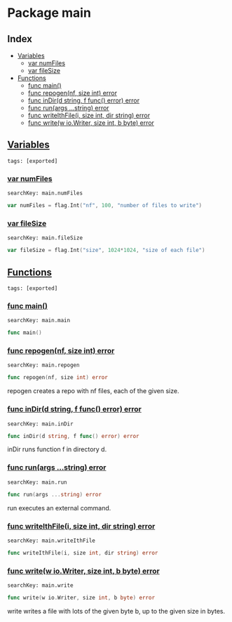 # Package main

## Index

* [Variables](#var)
    * [var numFiles](#numFiles)
    * [var fileSize](#fileSize)
* [Functions](#func)
    * [func main()](#main)
    * [func repogen(nf, size int) error](#repogen)
    * [func inDir(d string, f func() error) error](#inDir)
    * [func run(args ...string) error](#run)
    * [func writeIthFile(i, size int, dir string) error](#writeIthFile)
    * [func write(w io.Writer, size int, b byte) error](#write)


## <a id="var" href="#var">Variables</a>

```
tags: [exported]
```

### <a id="numFiles" href="#numFiles">var numFiles</a>

```
searchKey: main.numFiles
```

```Go
var numFiles = flag.Int("nf", 100, "number of files to write")
```

### <a id="fileSize" href="#fileSize">var fileSize</a>

```
searchKey: main.fileSize
```

```Go
var fileSize = flag.Int("size", 1024*1024, "size of each file")
```

## <a id="func" href="#func">Functions</a>

```
tags: [exported]
```

### <a id="main" href="#main">func main()</a>

```
searchKey: main.main
```

```Go
func main()
```

### <a id="repogen" href="#repogen">func repogen(nf, size int) error</a>

```
searchKey: main.repogen
```

```Go
func repogen(nf, size int) error
```

repogen creates a repo with nf files, each of the given size. 

### <a id="inDir" href="#inDir">func inDir(d string, f func() error) error</a>

```
searchKey: main.inDir
```

```Go
func inDir(d string, f func() error) error
```

inDir runs function f in directory d. 

### <a id="run" href="#run">func run(args ...string) error</a>

```
searchKey: main.run
```

```Go
func run(args ...string) error
```

run executes an external command. 

### <a id="writeIthFile" href="#writeIthFile">func writeIthFile(i, size int, dir string) error</a>

```
searchKey: main.writeIthFile
```

```Go
func writeIthFile(i, size int, dir string) error
```

### <a id="write" href="#write">func write(w io.Writer, size int, b byte) error</a>

```
searchKey: main.write
```

```Go
func write(w io.Writer, size int, b byte) error
```

write writes a file with lots of the given byte b, up to the given size in bytes. 

